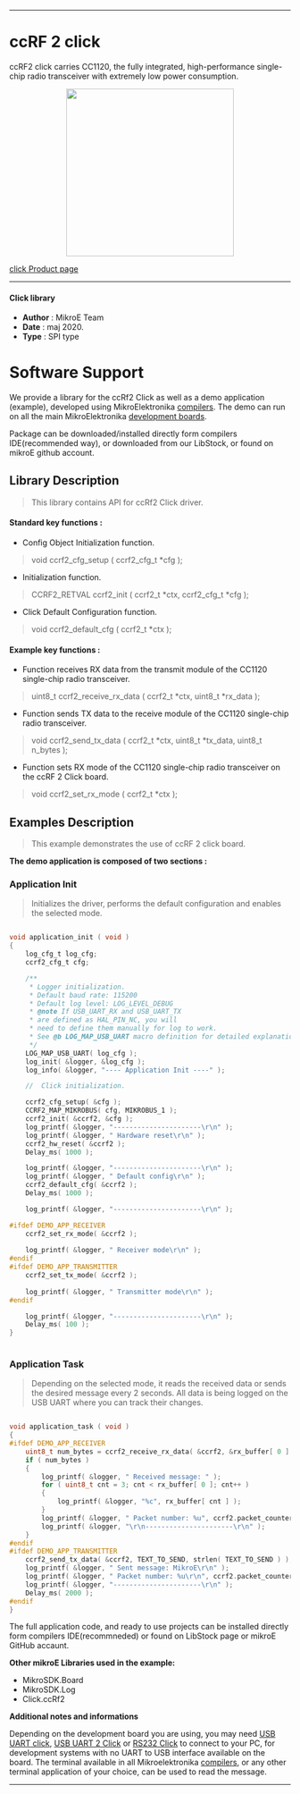 
---
# ccRF 2 click

ccRF2 click carries CC1120, the fully integrated, high-performance single-chip radio transceiver with extremely low power consumption.

<p align="center">
  <img src="https://download.mikroe.com/images/click_for_ide/ccrf2_click.png" height=300px>
</p>

[click Product page](https://www.mikroe.com/ccrf-2-click)

---


#### Click library 

- **Author**        : MikroE Team
- **Date**          : maj 2020.
- **Type**          : SPI type


# Software Support

We provide a library for the ccRf2 Click 
as well as a demo application (example), developed using MikroElektronika 
[compilers](https://shop.mikroe.com/compilers). 
The demo can run on all the main MikroElektronika [development boards](https://shop.mikroe.com/development-boards).

Package can be downloaded/installed directly form compilers IDE(recommended way), or downloaded from our LibStock, or found on mikroE github account. 

## Library Description

> This library contains API for ccRf2 Click driver.

#### Standard key functions :

- Config Object Initialization function.
> void ccrf2_cfg_setup ( ccrf2_cfg_t *cfg ); 
 
- Initialization function.
> CCRF2_RETVAL ccrf2_init ( ccrf2_t *ctx, ccrf2_cfg_t *cfg );

- Click Default Configuration function.
> void ccrf2_default_cfg ( ccrf2_t *ctx );


#### Example key functions :

- Function receives RX data from the transmit module of the CC1120 single-chip radio transceiver.
> uint8_t ccrf2_receive_rx_data ( ccrf2_t *ctx, uint8_t *rx_data );
 
- Function sends TX data to the receive module of the CC1120 single-chip radio transceiver.
> void ccrf2_send_tx_data ( ccrf2_t *ctx, uint8_t *tx_data, uint8_t n_bytes );

- Function sets RX mode of the CC1120 single-chip radio transceiver on the ccRF 2 Click board.
> void ccrf2_set_rx_mode ( ccrf2_t *ctx );

## Examples Description

> This example demonstrates the use of ccRF 2 click board.

**The demo application is composed of two sections :**

### Application Init 

> Initializes the driver, performs the default configuration and enables the selected mode.

```c

void application_init ( void )
{
    log_cfg_t log_cfg;
    ccrf2_cfg_t cfg;

    /** 
     * Logger initialization.
     * Default baud rate: 115200
     * Default log level: LOG_LEVEL_DEBUG
     * @note If USB_UART_RX and USB_UART_TX 
     * are defined as HAL_PIN_NC, you will 
     * need to define them manually for log to work. 
     * See @b LOG_MAP_USB_UART macro definition for detailed explanation.
     */
    LOG_MAP_USB_UART( log_cfg );
    log_init( &logger, &log_cfg );
    log_info( &logger, "---- Application Init ----" );

    //  Click initialization.

    ccrf2_cfg_setup( &cfg );
    CCRF2_MAP_MIKROBUS( cfg, MIKROBUS_1 );
    ccrf2_init( &ccrf2, &cfg );
    log_printf( &logger, "----------------------\r\n" );
    log_printf( &logger, " Hardware reset\r\n" );
    ccrf2_hw_reset( &ccrf2 );
    Delay_ms( 1000 );

    log_printf( &logger, "----------------------\r\n" );
    log_printf( &logger, " Default config\r\n" );
    ccrf2_default_cfg( &ccrf2 );
    Delay_ms( 1000 );

    log_printf( &logger, "----------------------\r\n" );

#ifdef DEMO_APP_RECEIVER
    ccrf2_set_rx_mode( &ccrf2 );
    
    log_printf( &logger, " Receiver mode\r\n" );
#endif
#ifdef DEMO_APP_TRANSMITTER
    ccrf2_set_tx_mode( &ccrf2 );
    
    log_printf( &logger, " Transmitter mode\r\n" );
#endif

    log_printf( &logger, "----------------------\r\n" );
    Delay_ms( 100 );
}
  
```

### Application Task

> Depending on the selected mode, it reads the received data or sends the desired message
> every 2 seconds. All data is being logged on the USB UART where you can track their changes.

```c

void application_task ( void )
{
#ifdef DEMO_APP_RECEIVER
    uint8_t num_bytes = ccrf2_receive_rx_data( &ccrf2, &rx_buffer[ 0 ] );
    if ( num_bytes )
    {
        log_printf( &logger, " Received message: " );
        for ( uint8_t cnt = 3; cnt < rx_buffer[ 0 ]; cnt++ )
        {
            log_printf( &logger, "%c", rx_buffer[ cnt ] );
        }
        log_printf( &logger, " Packet number: %u", ccrf2.packet_counter );
        log_printf( &logger, "\r\n----------------------\r\n" );
    }
#endif
#ifdef DEMO_APP_TRANSMITTER
    ccrf2_send_tx_data( &ccrf2, TEXT_TO_SEND, strlen( TEXT_TO_SEND ) );
    log_printf( &logger, " Sent message: MikroE\r\n" );
    log_printf( &logger, " Packet number: %u\r\n", ccrf2.packet_counter );
    log_printf( &logger, "----------------------\r\n" );
    Delay_ms( 2000 );
#endif
}

```


The full application code, and ready to use projects can be  installed directly form compilers IDE(recommneded) or found on LibStock page or mikroE GitHub accaunt.

**Other mikroE Libraries used in the example:** 

- MikroSDK.Board
- MikroSDK.Log
- Click.ccRf2

**Additional notes and informations**

Depending on the development board you are using, you may need 
[USB UART click](https://shop.mikroe.com/usb-uart-click), 
[USB UART 2 Click](https://shop.mikroe.com/usb-uart-2-click) or 
[RS232 Click](https://shop.mikroe.com/rs232-click) to connect to your PC, for 
development systems with no UART to USB interface available on the board. The 
terminal available in all Mikroelektronika 
[compilers](https://shop.mikroe.com/compilers), or any other terminal application 
of your choice, can be used to read the message.



---
